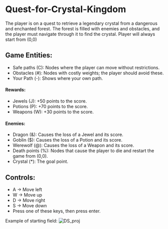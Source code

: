 # Quest-for-Crystal-Kingdom
The player is on a quest to retrieve a legendary crystal from a dangerous and enchanted forest. The forest is filled with enemies and obstacles, and the player must navigate through it to find the crystal.
Player will always start from (0,0) 

## Game Entities:
- Safe paths (C): Nodes where the player can move without restrictions.
- Obstacles (#): Nodes with costly weights; the player should avoid these.
- Your Path (-): Shows where your own path. 
#### Rewards:
- Jewels (J): +50 points to the score.
- Potions (P): +70 points to the score.
- Weapons (W): +30 points to the score.
#### Enemies:
- Dragon (&): Causes the loss of a Jewel and its score.
- Goblin ($): Causes the loss of a Potion and its score.
- Werewolf (@): Causes the loss of a Weapon and its score.
- Death points (%): Nodes that cause the player to die and restart the game from (0,0).
- Crystal (*): The goal point.

## Controls:
- A -> Move left
- W -> Move up
- D -> Move right
- S -> Move down
- Press one of these keys, then press enter. 
  
Example of starting field:
![DS_proj](https://github.com/user-attachments/assets/5bb6d4ac-773d-4710-a745-4bbfbf09eac0)
